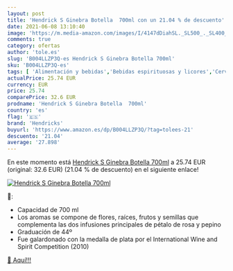 ```yaml
---
layout: post
title: 'Hendrick S Ginebra Botella  700ml con un 21.04 % de descuento'
date: 2021-06-08 13:10:40
image: 'https://m.media-amazon.com/images/I/4147dDiahSL._SL500_._SL400_.jpg'
comments: true
category: ofertas
author: 'tole.es'
slug: 'B004LLZP3Q-es Hendrick S Ginebra Botella 700ml'
sku: 'B004LLZP3Q-es'
tags: [ 'Alimentación y bebidas','Bebidas espirituosas y licores','Cervezas, vinos y licores','Ginebras','ginebra','hendricks', ]
actualPrice: 25.74 EUR
currency: EUR
price: 25.74
comparePrice: 32.6 EUR
prodname: 'Hendrick S Ginebra Botella  700ml'
country: 'es'
flag: '🇪🇸'
brand: 'Hendricks'
buyurl: 'https://www.amazon.es/dp/B004LLZP3Q/?tag=tolees-21'
descuento: '21.04'
average: '27.898'
---
```


En este momento está [Hendrick S Ginebra Botella  700ml](https://www.amazon.es/dp/B004LLZP3Q/?tag=tolees-21) a 25.74 EUR (original: 32.6 EUR) (21.04 %  de descuento) en el siguiente enlace!

[![Hendrick S Ginebra Botella  700ml](https://m.media-amazon.com/images/I/4147dDiahSL._SL500_._SL400_.jpg)](https://www.amazon.es/dp/B004LLZP3Q/?tag=tolees-21)

🔎:

- Capacidad de 700 ml
- Los aromas se compone de flores, raíces, frutos y semillas que complementa las dos infusiones principales de pétalo de rosa y pepino
- Graduación de 44º
- Fue galardonado con la medalla de plata por el International Wine and Spirit Competition (2010)

[🛒 Aquí!!!](https://www.amazon.es/dp/B004LLZP3Q/?tag=tolees-21)
